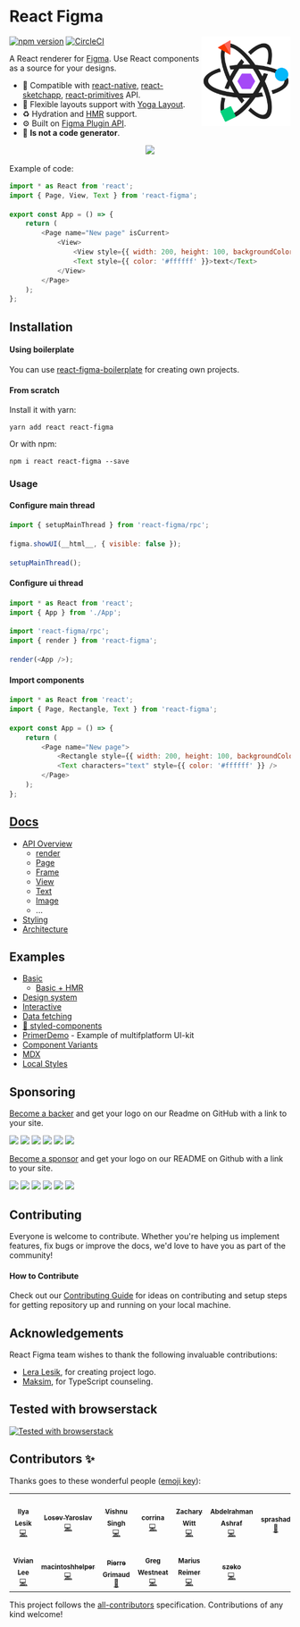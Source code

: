 # React Figma

<img src="./logo.svg" align="right"
     alt="React Figma logo by Lera Lesik" width="160" height="160">

[![npm version](https://img.shields.io/npm/v/react-figma.svg)](https://www.npmjs.com/package/react-figma)
[![CircleCI](https://circleci.com/gh/react-figma/react-figma.svg?style=shield)](https://circleci.com/gh/react-figma/react-figma)

A React renderer for [Figma](https://www.figma.com). Use React components as a source for your designs.

* 🍬 Compatible with [react-native](https://facebook.github.io/react-native/), [react-sketchapp](https://github.com/airbnb/react-sketchapp), [react-primitives](https://github.com/lelandrichardson/react-primitives) API.
* 🦄 Flexible layouts support with [Yoga Layout](https://yogalayout.com/).
* ♻️ Hydration and [HMR](https://webpack.js.org/concepts/hot-module-replacement/) support.
* ⚙️ Built on [Figma Plugin API](https://www.figma.com/plugin-docs/intro/).
* 🚫 **Is not a code generator**.

<p align="center"><img src="https://user-images.githubusercontent.com/1270648/89524327-09365c80-d7ed-11ea-9cb1-08f6fd56a350.gif" width="800"></p>

Example of code:

```javascript
import * as React from 'react';
import { Page, View, Text } from 'react-figma';

export const App = () => {
    return (
        <Page name="New page" isCurrent>
            <View>
                <View style={{ width: 200, height: 100, backgroundColor: '#dd55aa' }} />
                <Text style={{ color: '#ffffff' }}>text</Text>
            </View>
        </Page>
    );
};
```

## Installation

#### Using boilerplate

You can use [react-figma-boilerplate](https://github.com/react-figma/react-figma-boilerplate) for creating own projects.

#### From scratch

Install it with yarn:

```
yarn add react react-figma
```

Or with npm:

```
npm i react react-figma --save
```

### Usage

#### Configure main thread

```javascript
import { setupMainThread } from 'react-figma/rpc';

figma.showUI(__html__, { visible: false });

setupMainThread();
```

#### Configure ui thread

```javascript
import * as React from 'react';
import { App } from './App';

import 'react-figma/rpc';
import { render } from 'react-figma';

render(<App />);
```

#### Import components

```javascript
import * as React from 'react';
import { Page, Rectangle, Text } from 'react-figma';

export const App = () => {
    return (
        <Page name="New page">
            <Rectangle style={{ width: 200, height: 100, backgroundColor: '#dd55aa' }} />
            <Text characters="text" style={{ color: '#ffffff' }} />
        </Page>
    );
};
```

## [Docs](https://react-figma.dev/docs/API)

* [API Overview](https://react-figma.dev/docs/API)
  + [render](https://react-figma.dev/docs/api/render)
  + [Page](https://react-figma.dev/docs/api/page)
  + [Frame](https://react-figma.dev/docs/api/frame)
  + [View](https://react-figma.dev/docs/api/view)
  + [Text](https://react-figma.dev/docs/api/text)
  + [Image](https://react-figma.dev/docs/api/image)
  + ...
* [Styling](https://react-figma.dev/docs/styling)
* [Architecture](https://react-figma.dev/docs/architecture)

## Examples

* [Basic](examples/basic)
  + [Basic + HMR](examples/basic-hmr)
* [Design system](examples/design-system)
* [Interactive](examples/interactive)
* [Data fetching](examples/fetching)
* [💅 styled-components](examples/styled-components)
* [PrimerDemo](https://github.com/react-figma/PrimerDemo) - Example of multifplatform UI-kit
* [Component Variants](examples/component-variants)
* [MDX](examples/mdx)
* [Local Styles](examples/local-styles)

## Sponsoring

[Become a backer](https://opencollective.com/reactfigma#backer) and get your logo on our Readme on GitHub with a link to your site.

<a href="https://opencollective.com/reactfigma/backer/0/website" target="_blank"><img src="https://opencollective.com/reactfigma/backer/0/avatar.svg"></a>
<a href="https://opencollective.com/reactfigma/backer/1/website" target="_blank"><img src="https://opencollective.com/reactfigma/backer/1/avatar.svg"></a>
<a href="https://opencollective.com/reactfigma/backer/2/website" target="_blank"><img src="https://opencollective.com/reactfigma/backer/2/avatar.svg"></a>
<a href="https://opencollective.com/reactfigma/backer/3/website" target="_blank"><img src="https://opencollective.com/reactfigma/backer/3/avatar.svg"></a>
<a href="https://opencollective.com/reactfigma/backer/4/website" target="_blank"><img src="https://opencollective.com/reactfigma/backer/4/avatar.svg"></a>
<a href="https://opencollective.com/reactfigma/backer/5/website" target="_blank"><img src="https://opencollective.com/reactfigma/backer/5/avatar.svg"></a>

[Become a sponsor](https://opencollective.com/reactfigma#sponsor) and get your logo on our README on Github with a link to your site.

<a href="https://opencollective.com/reactfigma/sponsor/0/website" target="_blank"><img src="https://opencollective.com/reactfigma/sponsor/0/avatar.svg"></a>
<a href="https://opencollective.com/reactfigma/sponsor/1/website" target="_blank"><img src="https://opencollective.com/reactfigma/sponsor/1/avatar.svg"></a>
<a href="https://opencollective.com/reactfigma/sponsor/2/website" target="_blank"><img src="https://opencollective.com/reactfigma/sponsor/2/avatar.svg"></a>
<a href="https://opencollective.com/reactfigma/sponsor/3/website" target="_blank"><img src="https://opencollective.com/reactfigma/sponsor/3/avatar.svg"></a>
<a href="https://opencollective.com/reactfigma/sponsor/4/website" target="_blank"><img src="https://opencollective.com/reactfigma/sponsor/4/avatar.svg"></a>
<a href="https://opencollective.com/reactfigma/sponsor/5/website" target="_blank"><img src="https://opencollective.com/reactfigma/sponsor/5/avatar.svg"></a>

## Contributing

Everyone is welcome to contribute. Whether you're helping us implement features, fix bugs or improve the docs, we'd love to have you as part of the community! 

#### How to Contribute

Check out our [Contributing Guide](./contributing.md) for ideas on contributing and setup steps for getting repository up and running on your local machine.

## Acknowledgements

React Figma team wishes to thank the following invaluable contributions:

* [Lera Lesik](https://twitter.com/Lera_Lesik), for creating project logo.
* [Maksim](https://github.com/pret-a-porter), for TypeScript counseling.

## Tested with browserstack

<a href="https://www.browserstack.com/">
     <img alt="Tested with browserstack" src="https://raw.githubusercontent.com/zerobias/effector/master/website/media/Browserstack-logo.svg?sanitize=true" height="64">
</a>     


## Contributors ✨

Thanks goes to these wonderful people ([emoji key](https://allcontributors.org/docs/en/emoji-key)):

<!-- ALL-CONTRIBUTORS-LIST:START - Do not remove or modify this section -->
<!-- prettier-ignore-start -->
<!-- markdownlint-disable -->
<table>
  <tr>
    <td align="center"><a href="https://twitter.com/ilialesik"><img src="https://avatars2.githubusercontent.com/u/1270648?v=4" width="100px;" alt=""/><br /><sub><b>Ilya Lesik</b></sub></a><br /><a href="https://github.com/react-figma/react-figma/commits?author=ilyalesik" title="Code">💻</a></td>
    <td align="center"><a href="http://losyar.com"><img src="https://avatars2.githubusercontent.com/u/1065122?v=4" width="100px;" alt=""/><br /><sub><b>Losev Yaroslav</b></sub></a><br /><a href="https://github.com/react-figma/react-figma/commits?author=LosYear" title="Code">💻</a></td>
    <td align="center"><a href="https://github.com/HVish"><img src="https://avatars1.githubusercontent.com/u/14261201?v=4" width="100px;" alt=""/><br /><sub><b>Vishnu Singh</b></sub></a><br /><a href="https://github.com/react-figma/react-figma/commits?author=HVish" title="Code">💻</a></td>
    <td align="center"><a href="http://corrinachow.com"><img src="https://avatars1.githubusercontent.com/u/35117708?v=4" width="100px;" alt=""/><br /><sub><b>corrina</b></sub></a><br /><a href="https://github.com/react-figma/react-figma/commits?author=corrinachow" title="Code">💻</a></td>
    <td align="center"><a href="http://www.zacharyquintenwitt.com"><img src="https://avatars1.githubusercontent.com/u/5651980?v=4" width="100px;" alt=""/><br /><sub><b>Zachary Witt</b></sub></a><br /><a href="https://github.com/react-figma/react-figma/commits?author=zqwitt" title="Code">💻</a></td>
    <td align="center"><a href="https://github.com/theashraf"><img src="https://avatars1.githubusercontent.com/u/39750790?v=4" width="100px;" alt=""/><br /><sub><b>Abdelrahman Ashraf</b></sub></a><br /><a href="https://github.com/react-figma/react-figma/commits?author=theashraf" title="Code">💻</a></td>
    <td align="center"><a href="https://seanprashad.com"><img src="https://avatars2.githubusercontent.com/u/13009507?v=4" width="100px;" alt=""/><br /><sub><b>sprashad</b></sub></a><br /><a href="https://github.com/react-figma/react-figma/commits?author=SeanPrashad" title="Documentation">📖</a></td>
  </tr>
  <tr>
    <td align="center"><a href="https://github.com/wyvl"><img src="https://avatars1.githubusercontent.com/u/40932265?v=4" width="100px;" alt=""/><br /><sub><b>Vivian Lee</b></sub></a><br /><a href="https://github.com/react-figma/react-figma/commits?author=wyvl" title="Code">💻</a></td>
    <td align="center"><a href="https://macintoshhelper.com"><img src="https://avatars2.githubusercontent.com/u/6757532?v=4" width="100px;" alt=""/><br /><sub><b>macintoshhelper</b></sub></a><br /><a href="https://github.com/react-figma/react-figma/commits?author=macintoshhelper" title="Code">💻</a></td>
    <td align="center"><a href="https://github.com/pgrimaud"><img src="https://avatars1.githubusercontent.com/u/1866496?v=4" width="100px;" alt=""/><br /><sub><b>Pierre Grimaud</b></sub></a><br /><a href="https://github.com/react-figma/react-figma/commits?author=pgrimaud" title="Documentation">📖</a></td>
    <td align="center"><a href="http://gwst.io"><img src="https://avatars3.githubusercontent.com/u/2213636?v=4" width="100px;" alt=""/><br /><sub><b>Greg Westneat</b></sub></a><br /><a href="https://github.com/react-figma/react-figma/commits?author=leggomuhgreggo" title="Code">💻</a></td>
    <td align="center"><a href="https://mariusreimer.com"><img src="https://avatars3.githubusercontent.com/u/15148377?v=4" width="100px;" alt=""/><br /><sub><b>Marius Reimer</b></sub></a><br /><a href="https://github.com/react-figma/react-figma/commits?author=reime005" title="Code">💻</a></td>
    <td align="center"><a href="http://szeko.com.au"><img src="https://avatars1.githubusercontent.com/u/5523724?v=4" width="100px;" alt=""/><br /><sub><b>szeko</b></sub></a><br /><a href="https://github.com/react-figma/react-figma/commits?author=szeko" title="Code">💻</a></td>
  </tr>
</table>

<!-- markdownlint-enable -->
<!-- prettier-ignore-end -->
<!-- ALL-CONTRIBUTORS-LIST:END -->

This project follows the [all-contributors](https://github.com/all-contributors/all-contributors) specification. Contributions of any kind welcome!
